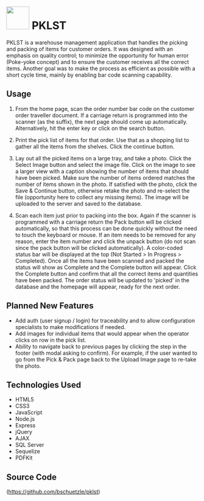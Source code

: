 
# <img src="https://dl.dropboxusercontent.com/s/cci9j9ko4fyv9s2/logo2.png?dl=0" width="60"> PKLST

PKLST is a warehouse management application that handles the picking and packing of items for customer orders.  It was designed with an emphasis on quality control; to minimize the opportunity for human error (Poke-yoke concept) and to ensure the customer receives all the correct items.  Another goal was to make the process as efficient as possible with a short cycle time, mainly by enabling bar code scanning capability.


## Usage

1.  From the home page, scan the order number bar code on the customer order traveller document.  If a carriage return is programmed into the scanner (as the suffix), the next page should come up automatically.  Alternatively, hit the enter key or click on the search button.

2.  Print the pick list of items for that order.  Use that as a shopping list to gather all the items from the shelves.  Click the continue button.

3.  Lay out all the picked items on a large tray, and take a photo.  Click the Select Image button and select the image file.  Click on the image to see a larger view with a caption showing the number of items that should have been picked.  Make sure the number of items ordered matches the number of items shown in the photo.  If satisfied with the photo, click the Save & Continue button, otherwise retake the photo and re-select the file (opportunity here to collect any missing items).  The image will be uploaded to the server and saved to the database.

4.  Scan each item just prior to packing into the box.  Again if the scanner is programmed with a carriage return the Pack button will be clicked automatically, so that this process can be done quickly without the need to touch the keyboard or mouse.  If an item needs to be removed for any reason, enter the item number and click the unpack button (do not scan since the pack button will be clicked automatically).  A color-coded status bar will be displayed at the top (Not Started > In Progress > Completed).  Once all the items have been scanned and packed the status will show as Complete and the Complete button will appear.  Click the Complete button and confirm that all the correct items and quantities have been packed.  The order status will be updated to 'picked' in the database and the homepage will appear, ready for the next order.


## Planned New Features

* Add auth (user signup / login) for traceability and to allow configuration specialists to make modifications if needed.
* Add images for individual items that would appear when the operator clicks on row in the pick list.
* Ability to navigate back to previous pages by clicking the step in the footer (with modal asking to confirm).  For example, if the user wanted to go from the Pick & Pack page back to the Upload Image page to re-take the photo.


## Technologies Used

* HTML5
* CSS3
* JavaScript
* Node.js
* Express
* jQuery
* AJAX
* SQL Server
* Sequelize
* PDFKit

## Source Code

(https://github.com/bschuetzle/pklst)
